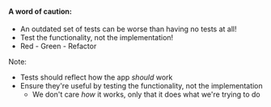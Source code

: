 #### A word of caution:

* An outdated set of tests can be worse than having no tests at all! <!-- .element: class="fragment" -->
* Test the functionality, not the implementation! <!-- .element: class="fragment" -->
* Red - Green - Refactor <!-- .element: class="fragment" -->

Note:

- Tests should reflect how the app *should* work
- Ensure they're useful by testing the functionality, not the implementation
    + We don't care *how* it works, only that it does what we're trying to do
